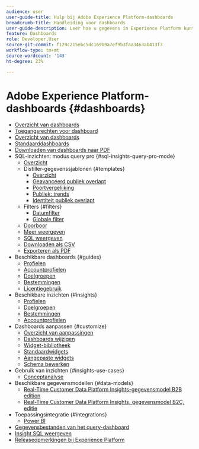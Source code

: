 ```yaml
---
audience: user
user-guide-title: Hulp bij Adobe Experience Platform-dashboards
breadcrumb-title: Handleiding voor dashboards
user-guide-description: Leer hoe u gegevens in Experience Platform kunt visualiseren via aanpasbare dashboards.
feature: Dashboards
role: Developer,User
source-git-commit: f129c215ebc5dc169b9a7ef9b3faa3463ab413f3
workflow-type: tm+mt
source-wordcount: '143'
ht-degree: 23%

---
```



# Adobe Experience Platform-dashboards {#dashboards}

* [Overzicht van dashboards](home.md)
* [Toegangsrechten voor dashboard](permissions.md)
* [Overzicht van dashboards](inventory.md)
* [Standaarddashboards](standard-dashboards.md)
* [Downloaden van dashboards naar PDF](download.md)
* SQL-inzichten: modus query pro {#sql-insights-query-pro-mode}
   * [Overzicht](sql-insights-query-pro-mode/overview.md)
   * Distiller-gegevenssjablonen {#templates}
      * [Overzicht](sql-insights-query-pro-mode/templates/overview.md)
      * [Geavanceerd publiek overlapt](sql-insights-query-pro-mode/templates/overlaps.md)
      * [Poortvergelijking](sql-insights-query-pro-mode/templates/comparison.md)
      * [Publiek: trends](sql-insights-query-pro-mode/templates/trends.md)
      * [Identiteit publiek overlapt](sql-insights-query-pro-mode/templates/identity-overlaps.md)
   * Filters {#filters}
      * [Datumfilter](sql-insights-query-pro-mode/filters/date-filter.md)
      * [ Globale filter ](sql-insights-query-pro-mode/filters/global-filter.md)
   * [Doorboor](sql-insights-query-pro-mode/drill-through.md)
   * [Meer weergeven](sql-insights-query-pro-mode/view-more.md)
   * [SQL weergeven](sql-insights-query-pro-mode/view-sql.md)
   * [Downloaden als CSV](sql-insights-query-pro-mode/download-csv.md)
   * [Exporteren als PDF](sql-insights-query-pro-mode/export-pdf.md)
* Beschikbare dashboards {#guides}
   * [Profielen](guides/profiles.md)
   * [Accountprofielen](guides/account-profiles.md)
   * [Doelgroepen](guides/audiences.md)
   * [Bestemmingen](guides/destinations.md)
   * [Licentiegebruik](guides/license-usage.md)
* Beschikbare inzichten {#insights}
   * [Profielen](insights/profiles.md)
   * [Doelgroepen](insights/audiences.md)
   * [Bestemmingen](insights/destinations.md)
   * [Accountprofielen](insights/account-profiles.md)
* Dashboards aanpassen {#customize}
   * [Overzicht van aanpassingen](customize/overview.md)
   * [Dashboards wijzigen](customize/modify.md)
   * [Widget-bibliotheek](customize/widget-library.md)
   * [Standaardwidgets](customize/standard-widgets.md)
   * [Aangepaste widgets](customize/custom-widgets.md)
   * [Schema bewerken](customize/edit-schema.md)
* Gebruik van inzichten {#insights-use-cases}
   * [Conceptanalyse](insights-use-cases/consent-analysis.md)
* Beschikbare gegevensmodellen {#data-models}
   * [Real-Time Customer Data Platform Insights-gegevensmodel B2B edition](data-models/cdp-insights-data-model-b2b.md)
   * [Real-Time Customer Data Platform Insights, gegevensmodel B2C, editie](data-models/cdp-insights-data-model-b2c.md)
* Toepassingsintegratie {#integrations}
   * [Power BI](integrations/power-bi.md)
* [Gegevensbestanden van het query-dashboard](query.md)
* [Insight SQL weergeven](view-sql.md)
* [Releaseopmerkingen bij Experience Platform](https://experienceleague.adobe.com/nl/docs/experience-platform/release-notes/latest)